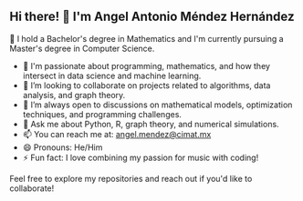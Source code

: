 ## Hi there! 👋 I'm Angel Antonio Méndez Hernández
🔭 I hold a Bachelor's degree in Mathematics and I'm currently pursuing a Master's degree in Computer Science.
- 🌱 I'm passionate about programming, mathematics, and how they intersect in data science and machine learning.
- 👯 I’m looking to collaborate on projects related to algorithms, data analysis, and graph theory.
- 🤔 I’m always open to discussions on mathematical models, optimization techniques, and programming challenges.
- 💬 Ask me about Python, R, graph theory, and numerical simulations.
- 📫 You can reach me at: angel.mendez@cimat.mx
- 😄 Pronouns: He/Him
- ⚡ Fun fact: I love combining my passion for music with coding!

Feel free to explore my repositories and reach out if you'd like to collaborate!


